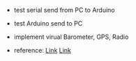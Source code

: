 - test serial send from PC to Arduino
- test Arduino send to PC
- implement virual Barometer, GPS, Radio

- reference: 
[Link](https://github.com/Christian-Prather/youtube-serail-tutorial/blob/main/example.cpp#L19)
[Link](https://www.arrow.com/en/research-and-events/articles/all-about-arduino-serial)